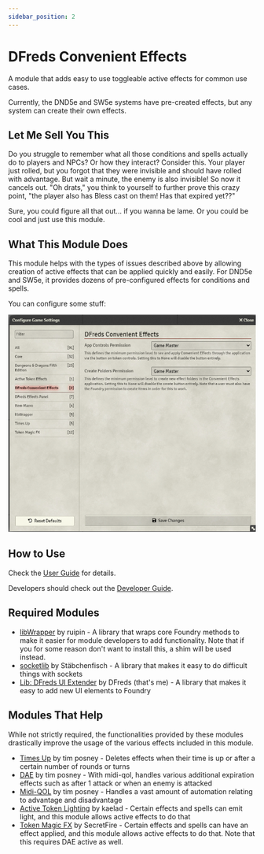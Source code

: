 ```yaml
---
sidebar_position: 2
---
```


# DFreds Convenient Effects

A module that adds easy to use toggleable active effects for common use cases.

Currently, the DND5e and SW5e systems have pre-created effects, but any system
can create their own effects.

## Let Me Sell You This

Do you struggle to remember what all those conditions and spells actually do to
players and NPCs? Or how they interact? Consider this. Your player just rolled,
but you forgot that they were invisible and should have rolled with advantage.
But wait a minute, the enemy is also invisible! So now it cancels out. "Oh
drats," you think to yourself to further prove this crazy point, "the player
also has Bless cast on them! Has that expired yet??"

Sure, you could figure all that out... if you wanna be lame. Or you could be
cool and just use this module.

## What This Module Does

This module helps with the types of issues described above by allowing creation
of active effects that can be applied quickly and easily. For DND5e and SW5e, it
provides dozens of pre-configured effects for conditions and spells.

You can configure some stuff:

![Settings](./settings.png)

## How to Use

Check the [User Guide](./user-guide) for details.

Developers should check out the [Developer Guide](./developer-guide).

## Required Modules

- [libWrapper](https://foundryvtt.com/packages/lib-wrapper) by ruipin - A
  library that wraps core Foundry methods to make it easier for module
  developers to add functionality. Note that if you for some reason don't want
  to install this, a shim will be used instead.
- [socketlib](https://foundryvtt.com/packages/socketlib) by Stäbchenfisch - A
  library that makes it easy to do difficult things with sockets
- [Lib: DFreds UI Extender](https://foundryvtt.com/packages/lib-dfreds-ui-extender) by DFreds (that's me) - A library that makes it easy to add new UI elements to Foundry

## Modules That Help

While not strictly required, the functionalities provided by these modules
drastically improve the usage of the various effects included in this module.

- [Times Up](https://foundryvtt.com/packages/times-up) by tim posney - Deletes
effects when their time is up or after a certain number of rounds or turns
- [DAE](https://foundryvtt.com/packages/dae) by tim posney - With midi-qol,
handles various additional expiration effects such as after 1 attack or when an
enemy is attacked
- [Midi-QOL](https://foundryvtt.com/packages/midi-qol) by tim posney - Handles a
vast amount of automation relating to advantage and disadvantage
- [Active Token Lighting](https://foundryvtt.com/packages/ATL) by kaelad -
Certain effects and spells can emit light, and this module allows active effects
to do that
- [Token Magic FX](https://foundryvtt.com/packages/tokenmagic) by SecretFire -
Certain effects and spells can have an effect applied, and this module allows
active effects to do that. Note that this requires DAE active as well.